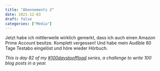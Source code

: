 ```yaml
---
title: "Abonnements 2"
date: 2021-12-03
draft: false
categories: ["Media"]
---
```

Jetzt habe ich mittlerweile wirklich gemerkt, dass ich auch einen Amazon Prime Account besitze. Komplett vergessen! Und habe mein Audible 60 Tage Testabo eingelöst und höre wieder Hörbuch.

_This is day 82 of my [#100daystooffload](https://100daystooffload.com/) series, a challenge to write 100 blog posts in a year._
